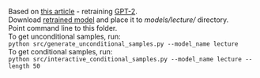 Based on [this article](https://doi.org/10.48550/arXiv.1908.08594) - retraining [GPT-2](https://github.com/nshepperd/gpt-2).  
Download [retrained model](https://drive.google.com/file/d/1DMzZa61kqK64z28Ahmi1C_edxgi7v3M6/view?usp=sharing) and place it to *models/lecture/* directory.  
Point command line to this folder.  
To get unconditional samples, run:  
`python src/generate_unconditional_samples.py --model_name lecture`  
To get conditional samples, run:  
`python src/interactive_conditional_samples.py --model_name lecture --length 50`